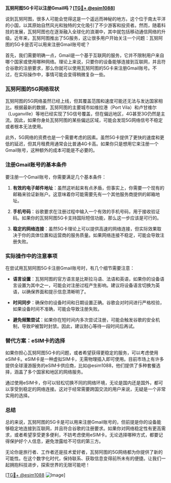 **瓦努阿图5G卡可以注册Gmail吗？[[TG💪+ @esim1088](https://t.me/s/esim1088)]**

说到瓦努阿图，很多人可能会觉得这是一个遥远而神秘的地方。这个位于南太平洋的小国，以其原始自然风光和独特的文化吸引了不少游客和投资者。然而，随着科技的发展，瓦努阿图也在逐渐融入全球化的浪潮中，其中就包括移动通信网络的升级。近年来，瓦努阿图推出了5G服务，这让很多用户开始关注一个问题：瓦努阿图的5G卡是否可以用来注册Gmail账号呢？

首先，我们需要明确一点，Gmail是一个基于互联网的服务，它并不限制用户来自哪个国家或使用哪种网络。理论上来说，只要你的设备能够连接到互联网，并且符合谷歌的注册要求，那么你就可以使用瓦努阿图的5G卡来注册Gmail账号。不过，在实际操作中，事情可能会变得稍微复杂一些。

### 瓦努阿图的5G网络现状

瓦努阿图的5G网络虽然已经上线，但其覆盖范围和速度可能还无法与发达国家相比。根据最新的数据，瓦努阿图的主要城市如维拉港（Port Vila）和卢甘维尔（Luganville）等地已经实现了5G信号覆盖，但在偏远地区，4G甚至3G仍然是主流。因此，如果你身处瓦努阿图的某些偏远区域，可能会发现5G网络信号不稳定或者根本无法使用。

此外，5G网络的资费也是一个需要考虑的因素。虽然5G卡提供了更快的速度和更低的延迟，但其月租费用通常会比普通4G卡高。如果你只是想用它来注册一个Gmail账号，这种额外的成本可能是不必要的。

### 注册Gmail账号的基本条件

要注册一个Gmail账号，你需要满足几个基本条件：

1. **有效的电子邮件地址**：虽然这听起来有点矛盾，但事实上，你需要一个现有的邮箱来验证新账户。这意味着你可能需要先有一个其他服务商提供的邮箱地址。
   
2. **手机号码**：谷歌要求在注册过程中输入一个有效的手机号码，用于接收验证码。如果你的瓦努阿图5G卡支持国际短信功能，那么这一步应该是可行的。

3. **稳定的网络连接**：虽然5G卡理论上可以提供高速的网络连接，但实际效果取决于你的具体位置和运营商的服务质量。如果网络连接不稳定，可能会导致注册失败。

### 实际操作中的注意事项

在尝试用瓦努阿图5G卡注册Gmail账号时，有几个细节需要注意：

- **语言设置**：瓦努阿图的官方语言是比斯拉马语、法语和英语，如果你的设备语言设置为其中之一，可能会对注册过程产生影响。建议将设备语言切换为英语，以确保界面和提示信息清晰明了。
  
- **时间同步**：确保你的设备时间和日期设置正确。谷歌会对时间进行严格校验，如果设备时间不准确，可能会导致注册失败。

- **避免频繁尝试**：如果你在短时间内多次尝试注册，可能会触发谷歌的安全机制，导致IP被暂时封禁。因此，建议耐心等待一段时间后再试。

### 替代方案：eSIM卡的选择

如果你担心瓦努阿图5G卡的问题，或者希望获得更稳定的服务，可以考虑使用eSIM卡。eSIM卡是一种虚拟SIM卡，无需物理插入即可使用。目前市场上有许多提供全球漫游服务的eSIM卡供应商，比如@esim1088，他们提供了多种套餐选择，涵盖了多个国家和地区的网络服务。

通过使用eSIM卡，你可以轻松切换不同的网络环境，无论是国内还是国外，都可以享受到稳定的网络连接。这对于经常需要跨国交流的用户来说，无疑是一个非常实用的选择。

### 总结

总的来说，瓦努阿图的5G卡是可以用来注册Gmail账号的，但前提是你的设备能够稳定地连接到互联网，并且符合谷歌的注册要求。如果你对网络稳定性有更高需求，或者希望享受更多便利，不妨考虑使用eSIM卡。无论选择哪种方式，都要记得保护好个人信息，避免泄露给不可信的第三方。

无论你是旅行者、工作者还是技术爱好者，瓦努阿图的5G网络都为你提供了新的可能性。在这个数字化时代，保持联系、获取信息变得前所未有的便捷。让我们一起拥抱科技进步，探索世界的无限可能吧！

[[TG💪+ @esim1088](https://t.me/s/esim1088) ![Image](https://i.postimg.cc/4NQfJmqS/Snipaste-2025-05-13-00-14-12.png)]